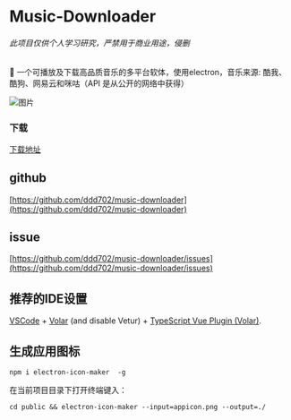 # Music-Downloader
###### 此项目仅供个人学习研究，严禁用于商业用途，侵删
🎵 一个可播放及下载高品质音乐的多平台软体，使用electron，音乐来源: 酷我、酷狗、网易云和咪咕（API 是从公开的网络中获得）

 ![图片](https://cdn.zcxnb.cn/upzone/1/20230620/160foy1nwc.png?imageMogr2/interlace/1/thumbnail/500x/quality/80)
 
### 下载

[下载地址](https://bbs.qtcat.cn/d/10-musicdownloader-%E4%B8%80%E4%B8%AA%E5%8F%AF%E6%92%AD%E6%94%BE%E5%8F%8A%E4%B8%8B%E8%BD%BD%E9%AB%98%E5%93%81%E8%B4%A8%E9%9F%B3%E4%B9%90%E7%9A%84%E5%A4%9A%E5%B9%B3%E5%8F%B0%E8%BD%AF%E4%BD%93windowsmaclinux)

## github

[https://github.com/ddd702/music-downloader](https://github.com/ddd702/music-downloader)

## issue

[https://github.com/ddd702/music-downloader/issues](https://github.com/ddd702/music-downloader/issues)
## 推荐的IDE设置

[VSCode](https://code.visualstudio.com/) + [Volar](https://marketplace.visualstudio.com/items?itemName=Vue.volar) (and disable Vetur) + [TypeScript Vue Plugin (Volar)](https://marketplace.visualstudio.com/items?itemName=Vue.vscode-typescript-vue-plugin).

## 生成应用图标


    npm i electron-icon-maker  -g

在当前项目目录下打开终端键入：

    cd public && electron-icon-maker --input=appicon.png --output=./

